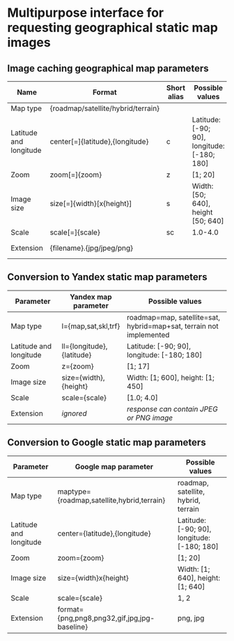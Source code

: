 # Multipurpose interface for requesting geographical static map images

## Image caching geographical map parameters

| Name                   | Format                             | Short alias | Possible values                             | Default value    |
| ---------------------- | ---------------------------------- | ----------- | ------------------------------------------- | ---------------- |
| Map type               | {roadmap/satellite/hybrid/terrain} |             |                                             | roadmap          |
| Latitude and longitude | center[=]{latitude},{longitude}    | c           | Latitude: [-90; 90], longitude: [-180; 180] | 0, 0             |
| Zoom                   | zoom[=]{zoom}                      | z           | [1; 20]                                     | 14               |
| Image size             | size[=]{width}[x{height}]          | s           | Width: [50; 640], height [50; 640]          | 600, 450         |
| Scale                  | scale[=]{scale}                    | sc          | 1.0-4.0                                     | 1.0              |
| Extension              | {filename}.{jpg/jpeg/png}          |             |                                             | *defined by url* |

## Conversion to Yandex static map parameters

| Parameter              | Yandex map parameter      | Possible values                                                     |
| ---------------------- | ------------------------- | ------------------------------------------------------------------- |
| Map type               | l={map,sat,skl,trf}       | roadmap=map, satellite=sat, hybrid=map+sat, terrain not implemented |
| Latitude and longitude | ll={longitude},{latitude} | Latitude: [-90; 90], longitude: [-180; 180]                         |
| Zoom                   | z={zoom}                  | [1; 17]                                                             |
| Image size             | size={width},{height}     | Width: [1; 600], height: [1; 450]                                   |
| Scale                  | scale={scale}             | [1.0; 4.0]                                                          |
| Extension              | *ignored*                 | *response can contain JPEG or PNG image*                            |

## Conversion to Google static map parameters

| Parameter              | Google map parameter                         | Possible values                             |
| ---------------------- | -------------------------------------------- | ------------------------------------------- |
| Map type               | maptype={roadmap,satellite,hybrid,terrain}   | roadmap, satellite, hybrid, terrain         |
| Latitude and longitude | center={latitude},{longitude}                | Latitude: [-90; 90], longitude: [-180; 180] |
| Zoom                   | zoom={zoom}                                  | [1; 20]                                     |
| Image size             | size={width}x{height}                        | Width: [1; 640], height: [1; 640]           |
| Scale                  | scale={scale}                                | 1, 2                                        |
| Extension              | format={png,png8,png32,gif,jpg,jpg-baseline} | png, jpg                                    |
